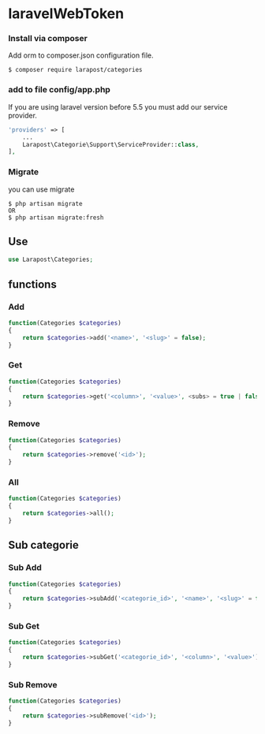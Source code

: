 # laravelWebToken

### Install via composer
Add orm to composer.json configuration file.

```
$ composer require larapost/categories
```

### add to file config/app.php
If you are using laravel version before 5.5 you must add our service provider.
```php
'providers' => [
    ...
    Larapost\Categorie\Support\ServiceProvider::class,
],
```
### Migrate
you can use migrate
```
$ php artisan migrate
OR
$ php artisan migrate:fresh
```

## Use
```php
use Larapost\Categories;
```
## functions

### Add
```php
function(Categories $categories)
{
    return $categories->add('<name>', '<slug>' = false);
}
```

### Get
```php
function(Categories $categories)
{
    return $categories->get('<column>', '<value>', <subs> = true | false);
}
```

### Remove
```php
function(Categories $categories)
{
    return $categories->remove('<id>');
}
```

### All
```php
function(Categories $categories)
{
    return $categories->all();
}
```

## Sub categorie

### Sub Add
```php
function(Categories $categories)
{
    return $categories->subAdd('<categorie_id>', '<name>', '<slug>' = false);
}
```

### Sub Get
```php
function(Categories $categories)
{
    return $categories->subGet('<categorie_id>', '<column>', '<value>');
}
```

### Sub Remove
```php
function(Categories $categories)
{
    return $categories->subRemove('<id>');
}
```